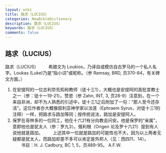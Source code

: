 ```yaml
---
layout: wiki
title: 路求（LUCIUS）
categories: NewBibleDictionary
description: 路求（LUCIUS）
keywords: 路求（LUCIUS）
comments: false
---
```


## 路求（LUCIUS）



路求（LUCIUS）
　　希腊文为 Loukios，乃译自或模仿自古罗马的一个私人名字。Loukas (Luke)乃是“指小词”或昵称。（参 Ramsay, BRD, 页370-84，有关碑文方面。）
1. 在安提阿的一位古利奈先知和教师（徒十三1），大概也是安提阿的首批宣教士之一（参：徒十一19-21）。赞恩（参 Zahn, INT, 3, 页28-9）注意到，在一个来自非洲，却不为人熟悉的引述中，徒十三1之后附加了一句：“那人至今还存活”。这位作者亦大概像叙利亚神学家以法莲（Ephraem Syrus，对徒十三1的注释）一样，把路求与路加等同；按传统说法，路加是安提阿人。
2. 保罗在哥林多的一位同工，他在十六21有分向教会问安。他是保罗的“亲属”，意即他也是犹太人（参：罗九3）。俄利根（Origen 论及罗十六21）提到有人说他就是路加。
　　上述其中一位就是路加的可能性也不大，因为以上两者无疑都是犹太人，而路加却差不多可以肯定是外邦人（见：西四11、14）。
　　书目：H. J. Cadbury, BC 1, 5，页489-95。
A.F.W.




